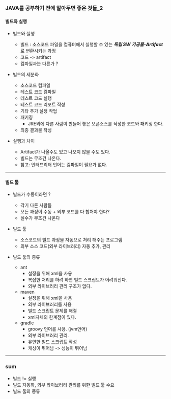 ### JAVA를 공부하기 전에 알아두면 좋은 것들_2
#### 빌드와 실행
- 빌드와 실행
  - 빌드 : 소스코드 파일을 컴퓨터에서 실행할 수 있는 ***독립 SW 가공물-Artifact***로 변환시키는 과정
  - 코드 -> artifact
  - 컴파일과는 다른가 ?
- 빌드의 세분화
  - 소스코드 컴파일
  - 테스트 코드 컴파일
  - 테스트 코드 실행
  - 테스트 코드 리포트 작성
  - 기타 추가 설정 작업
  - 패키징
    - JRE외에 다른 사람이 만들어 놓은 오픈소스를 작성한 코드와 패키징 한다.
  - 최종 결과물 작성

- 실행과 차이
  - Artifact가 나올수도 있고 나오지 않을 수도 있다.
  - 빌드는 무조건 나온다.
  - 참고: 인터프리터 언어는 컴파일이 필요가 없다.
---
#### 빌드 툴
- 빌드가 수동이라면 ?
  - 각기 다른 사람들
  - 모든 과정이 수동 + 외부 코드를 다 합쳐야 한다?
  - 실수가 무조건 나온다

- 빌드 툴
  - 소스코드의 빌드 과정을 자동으로 처리 해주는 프로그램
  - 외부 소스 코드(외부 라이브러리) 자동 추가, 관리

- 빌드 툴의 종류
  - ant
    - 설정을 위해 xml을 사용
    - 복잡한 처리를 하려 하면 빌드 스크립트가 어려워진다.
    - 외부 라이브러리 관리 구조가 없다.
  - maven
    - 설정을 위해 xml을 사용
    - 외부 라이브러리를 사용
    - 빌드 스크립트 문제를 해결
    - xml자체의 한계점이 있다.
  - gradle
    - groovy 언어를 사용. (jvm언어)
    - 외부 라이브러리 관리.
    - 유연한 빌드 스크립트 작성
    - 캐싱이 뛰어남 -> 성능이 뛰어남
---
### sum
- 빌드 != 실행
- 빌드 자동화, 외부 라이브러리 관리를 위한 빌드 툴 수요
- 빌드 툴의 종류